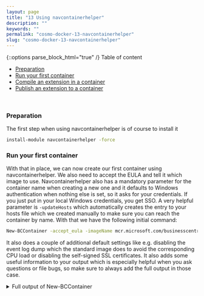 ```yaml
---
layout: page
title: "13 Using navcontainerhelper"
description: ""
keywords: ""
permalink: "cosmo-docker-13-navcontainerhelper"
slug: "cosmo-docker-13-navcontainerhelper"
---
```

{::options parse_block_html="true" /}
Table of content
- [Preparation](#preparation)
- [Run your first container](#run-your-first-container)
- [Compile an extension in a container](#compile-an-extension-in-a-container)
- [Publish an extension to a container](#publish-an-extension-to-a-container)

&nbsp;<br />

### Preparation
The first step when using navcontainerhelper is of course to install it
```bash
install-module navcontainerhelper -force
```

### Run your first container
With that in place, we can now create our first container using navcontainerhelper. We also need to accept the EULA and tell it which image to use. Navcontainerhelper also has a mandatory parameter for the container name when creating a new one and it defaults to Windows authentication when nothing else is set, so it asks for your credentials. If you just put in your local Windows credentials, you get SSO. A very helpful parameter is `-updateHosts` which automatically creates the entry to your hosts file which we created manually to make sure you can reach the container by name. With that we have the following initial command:
```bash
New-BCContainer -accept_eula -imageName mcr.microsoft.com/businesscentral/onprem:ltsc2019 -containerName helper -updateHosts
```
It also does a couple of additional default settings like e.g. disabling the event log dump which the standard image does to avoid the corresponding CPU load or disabling the self-signed SSL certificates. It also adds some useful information to your output which is especially helpful when you ask questions or file bugs, so make sure to always add the full output in those case.
<details><summary markdown="span">Full output of New-BCContainer</summary>
```bash
PS C:\> New-BCContainer -accept_eula -imageName mcr.microsoft.com/businesscentral/onprem:ltsc2019 -containerName helper -updateHosts
NavContainerHelper is version 0.6.4.18
NavContainerHelper is running as administrator
Host is Microsoft Windows Server 2019 Datacenter - ltsc2019
Docker Client Version is 19.03.4
Docker Server Version is 19.03.4
Using image mcr.microsoft.com/businesscentral/onprem:ltsc2019
Creating Container helper
Version: 15.1.37793.0-W1
Style: onprem
Platform: 15.0.37769.0
Generic Tag: 0.0.9.96
Container OS Version: 10.0.17763.805 (ltsc2019)
Host OS Version: 10.0.17763.805 (ltsc2019)
Using locale en-US
Using process isolation
Disabling the standard eventlog dump to container log every 2 seconds (use -dumpEventLog to enable)
Files in C:\ProgramData\NavContainerHelper\Extensions\helper\my:
- AdditionalOutput.ps1
- MainLoop.ps1
- SetupVariables.ps1
- SetupWebClient.ps1
- updatehosts.ps1
Creating container helper from image mcr.microsoft.com/businesscentral/onprem:ltsc2019
b5e012ff2b1a48ffbede7c6ce023a0a993fadac0873b288f5c8c87c8a0d09f58
Waiting for container helper to be ready
Initializing...
Setting host.containerhelper.internal to 172.27.0.1 in container hosts file
Starting Container
Hostname is
PublicDnsName is helper
Using Windows Authentication
Starting Local SQL Server
Starting Internet Information Server
Modifying Service Tier Config File with Instance Specific Settings
Starting Service Tier
Registering event sources
Creating DotNetCore Web Server Instance
Creating http download site
Creating Windows user CosmoAdmin
Setting SA Password and enabling SA
Creating SUPER user
Container IP Address: 172.27.1.1
Container Hostname  :
Container Dns Name  : helper
Web Client          : http://helper/BC/
Dev. Server         : http://helper
Dev. ServerInstance : BC
Setting helper to 172.27.1.1 in host hosts file

Files:
http://helper:8080/al-4.0.194000.vsix

Initialization took 45 seconds
Ready for connections!
Reading CustomSettings.config from helper
Creating Desktop Shortcuts for helper
Container helper successfully created
```
</details>
&nbsp;<br />

When the container is available, you also get helpful shortcuts on your Desktop, which you can use to access the WebClient or get a PowerShell session into the container. You can either use those or enter http://helper/BC to get to the WebClient

### Compile an extension in a container
Navcontainerhelper brings a lot of additional helper functions for dealing with extensions. Whether you are bringing your C/AL code modifications to AL, working on an AL-native project or setting up your CI/CD environment, navcontainerhelper brings useful cmdlets. One such example is the ability to compile an extension in a container. For that, we first need to get the AL extension for VS Code: You can either install it through Visual Studio Code itself (go to the extensions view and search for "AL") or PowerShell (`code --install-extension ms-dynamics-smb.al`). While you are at it, you might want to install the Docker extension as well and play with it (search for "Docker" or run `code --install-extension ms-azuretools.vscode-docker`). When the AL extension install has finished, hit Ctrl+Shift+P and enter "AL: Go" to create the AL demo project. Use the default folder and select target platform 4.0. This will give you a small sample extension and the VS code window will refresh. Hit ESC when asked about your server as we will use navcontainerhelper for compiling our extension.

For the container to be able to access the sources, we need to set up a bind mount for that folder. Therefore, remove the first container, create a second one with a bind mount for our little project and then run the compile command. Note the usage of `-additionalParameters` which is the mechanism of navcontainerhelper to add any parameter to the the actual docker run command it generates.
```bash
Remove-BCContainer -containerName helper
New-BCContainer -accept_eula -imageName mcr.microsoft.com/businesscentral/onprem:ltsc2019 -containerName compile -updateHosts -additionalParameters @("-v c:\users\CosmoAdmin\Documents\AL\ALProject1\:c:\src")
Compile-AppInBCContainer -containerName compile -appProjectFolder c:\users\CosmoAdmin\Documents\AL\ALProject1\
```

<details><summary markdown="span">Full output of removing and creating the container and then compiling the extension</summary>
```bash
PS C:\> Remove-BCContainer -containerName helper
Removing container helper
Removing helper from host hosts file
Removing C:\ProgramData\NavContainerHelper\Extensions\helper
PS C:\> New-BCContainer -accept_eula -imageName mcr.microsoft.com/businesscentral/onprem:ltsc2019 -containerName compile -updateHosts -additionalParameters @("-v c:\users\CosmoAdmin\Documents\AL\ALProject1\:c:\src")
NavContainerHelper is version 0.6.4.18
NavContainerHelper is running as administrator
Host is Microsoft Windows Server 2019 Datacenter - ltsc2019
Docker Client Version is 19.03.4
Docker Server Version is 19.03.4
Using image mcr.microsoft.com/businesscentral/onprem:ltsc2019
Creating Container compile
Version: 15.1.37793.0-W1
Style: onprem
Platform: 15.0.37769.0
Generic Tag: 0.0.9.96
Container OS Version: 10.0.17763.805 (ltsc2019)
Host OS Version: 10.0.17763.805 (ltsc2019)
Using locale en-US
Using process isolation
Disabling the standard eventlog dump to container log every 2 seconds (use -dumpEventLog to enable)
Files in C:\ProgramData\NavContainerHelper\Extensions\compile\my:
- AdditionalOutput.ps1
- MainLoop.ps1
- SetupVariables.ps1
- SetupWebClient.ps1
- updatehosts.ps1
Creating container compile from image mcr.microsoft.com/businesscentral/onprem:ltsc2019
94da85725c4c80f25d8f7209afbdc92cf1a5c178f851df6103e8c774c18c18e9
Waiting for container compile to be ready
Initializing...
Setting host.containerhelper.internal to 172.27.0.1 in container hosts file
Starting Container
Hostname is
PublicDnsName is compile
Using Windows Authentication
Starting Local SQL Server
Starting Internet Information Server
Modifying Service Tier Config File with Instance Specific Settings
Starting Service Tier
Registering event sources
Creating DotNetCore Web Server Instance
Creating http download site
Creating Windows user CosmoAdmin
Setting SA Password and enabling SA
Creating SUPER user
Container IP Address: 172.27.4.17
Container Hostname  :
Container Dns Name  : compile
Web Client          : http://compile/BC/
Dev. Server         : http://compile
Dev. ServerInstance : BC
Setting compile to 172.27.4.17 in host hosts file

Files:
http://compile:8080/al-4.0.194000.vsix

Initialization took 46 seconds
Ready for connections!
Reading CustomSettings.config from compile
Creating Desktop Shortcuts for compile
Container compile successfully created
PS C:\> Compile-AppInBCContainer -containerName compile -appProjectFolder c:\users\CosmoAdmin\Documents\AL\ALProject1\
Using Symbols Folder: c:\users\CosmoAdmin\Documents\AL\ALProject1\.alpackages
Downloading symbols: Microsoft_System_15.0.37769.0.app
Url : http://172.27.4.17:7049/BC/dev/packages?publisher=Microsoft&appName=System&versionText=15.0.0.0&tenant=default
Downloading symbols: Microsoft_System Application_15.1.37793.0.app
Url : http://172.27.4.17:7049/BC/dev/packages?publisher=Microsoft&appName=System Application&versionText=1.0.0.0&tenant=default
Downloading symbols: Microsoft_Base Application_15.1.37793.0.app
Url : http://172.27.4.17:7049/BC/dev/packages?publisher=Microsoft&appName=Base Application&versionText=15.0.0.0&tenant=default
Compiling...
alc.exe /project:c:\src\ /packagecachepath:c:\src\.alpackages /out:c:\src\output\Default publisher_ALProject1_1.0.0.0.app /assemblyprobingpaths:"C:\Program Files (x86)\Microsoft Dynamics NAV\150\RoleTailored Client","C:\Program Files\Microsoft Dynamics NAV\150\Service","C:\Program Files (x86)\Open XML SDK\V2.5\lib","c:\windows\assembly","C:\Test Assemblies\Mock Assemblies"
Microsoft (R) AL Compiler version 4.0.2.62932
Copyright (C) Microsoft Corporation. All rights reserved

Compilation started for project 'ALProject1' containing '1' files at '23:18:47.867'.


Compilation ended at '23:18:54.276'.

c:\users\CosmoAdmin\Documents\AL\ALProject1\output\Default publisher_ALProject1_1.0.0.0.app successfully created in 29 seconds
c:\users\CosmoAdmin\Documents\AL\ALProject1\output\Default publisher_ALProject1_1.0.0.0.app
```
</details>
&nbsp;<br />

### Publish an extension to a container
Now the last step is to publish that extension to a container. To make sure we are starting form a clean slate, we remove the container again, create a new one and publish (and sync and install) the extension. Note that we no longer need to bind mount the source folder as the communication now works through the management APIs provided by the development service in the container. We need to add the `-skipVerification` parameter as we don't have code signing in place, but for development purposes, that is ok. 
```bash
Remove-BCContainer compile
New-BCContainer -accept_eula -imageName mcr.microsoft.com/businesscentral/onprem:ltsc2019 -containerName publish -updateHosts
Publish-NavContainerApp -containerName publish -appFile "C:\Users\CosmoAdmin\Documents\AL\ALProject1\output\Default publisher_ALProject1_1.0.0.0.app" -skipVerification -sync -install
```

<details><summary markdown="span">Full output of remove, create and publish</summary>
```bash
PS C:\> Remove-BCContainer compile
Removing container compile
Removing compile from host hosts file
Removing C:\ProgramData\NavContainerHelper\Extensions\compile
PS C:\> New-BCContainer -accept_eula -imageName mcr.microsoft.com/businesscentral/onprem:ltsc2019 -containerName publish -updateHosts
NavContainerHelper is version 0.6.4.18
NavContainerHelper is running as administrator
Host is Microsoft Windows Server 2019 Datacenter - ltsc2019
Docker Client Version is 19.03.4
Docker Server Version is 19.03.4
Using image mcr.microsoft.com/businesscentral/onprem:ltsc2019
Creating Container publish
Version: 15.1.37793.0-W1
Style: onprem
Platform: 15.0.37769.0
Generic Tag: 0.0.9.96
Container OS Version: 10.0.17763.805 (ltsc2019)
Host OS Version: 10.0.17763.805 (ltsc2019)
Using locale en-US
Using process isolation
Disabling the standard eventlog dump to container log every 2 seconds (use -dumpEventLog to enable)
Files in C:\ProgramData\NavContainerHelper\Extensions\publish\my:
- AdditionalOutput.ps1
- MainLoop.ps1
- SetupVariables.ps1
- SetupWebClient.ps1
- updatehosts.ps1
Creating container publish from image mcr.microsoft.com/businesscentral/onprem:ltsc2019
4253de61241b6cb4205f1d62d976fc5d254aa7fb53fb44a77fd3249b2e138b83
Waiting for container publish to be ready
Initializing...
Setting host.containerhelper.internal to 172.27.0.1 in container hosts file
Starting Container
Hostname is
PublicDnsName is publish
Using Windows Authentication
Starting Local SQL Server
Starting Internet Information Server
Modifying Service Tier Config File with Instance Specific Settings
Starting Service Tier
Registering event sources
Creating DotNetCore Web Server Instance
Creating http download site
Creating Windows user CosmoAdmin
Setting SA Password and enabling SA
Creating SUPER user
Container IP Address: 172.27.0.56
Container Hostname  :
Container Dns Name  : publish
Web Client          : http://publish/BC/
Dev. Server         : http://publish
Dev. ServerInstance : BC
Setting publish to 172.27.0.56 in host hosts file

Files:
http://publish:8080/al-4.0.194000.vsix

Initialization took 46 seconds
Ready for connections!
Reading CustomSettings.config from publish
Creating Desktop Shortcuts for publish
Container publish successfully created
PS C:\> Publish-NavContainerApp -containerName publish -appFile "C:\Users\CosmoAdmin\Documents\AL\ALProject1\output\Default publisher_ALProject1_1.0.0.0.app" -skipVerification -sync -install
Publishing C:\ProgramData\NavContainerHelper\Extensions\publish\_Default publisher_ALProject1_1.0.0.0.app
Synchronizing ALProject1 on tenant default
Installing ALProject1 on tenant default
App successfully published
```
</details>
&nbsp;<br />
To verify that you have successfully published the extension, go to http://publish/BC/ or use the shortcut on your desktop. In BC, go to customers and you will see the Hello World message. You will also find the app in extension management
{::options parse_block_html="true" /}
